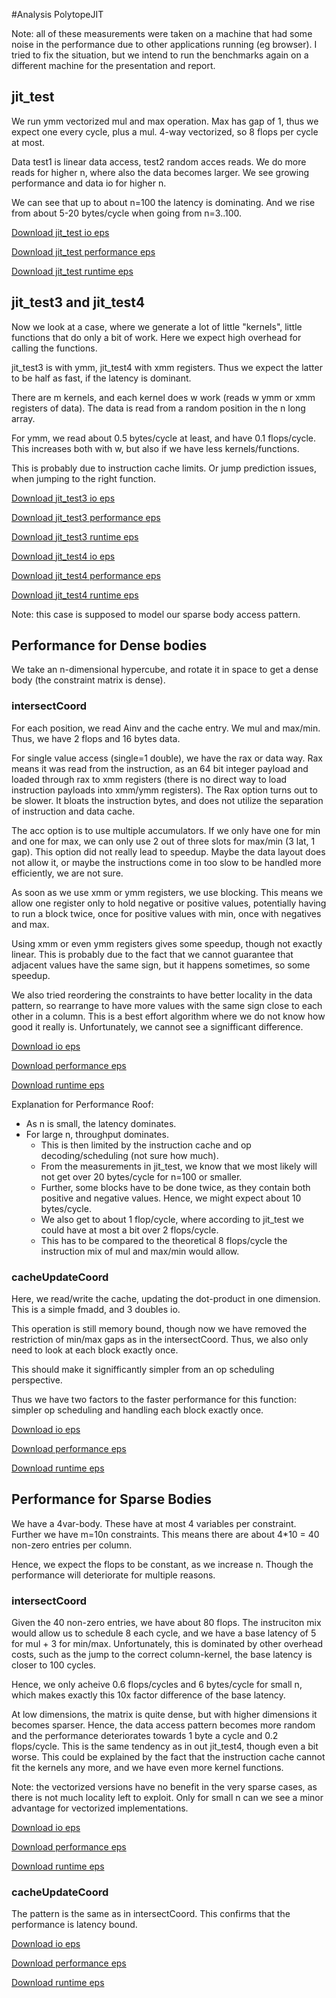 #Analysis PolytopeJIT

Note: all of these measurements were taken on a machine that had some noise in the performance due to other applications running (eg browser). I tried to fix the situation, but we intend to run the benchmarks again on a different machine for the presentation and report.

## jit_test

We run ymm vectorized mul and max operation.
Max has gap of 1, thus we expect one every cycle, plus a mul.
4-way vectorized, so 8 flops per cycle at most.

Data test1 is linear data access, test2 random acces reads.
We do more reads for higher n, where also the data becomes larger.
We see growing performance and data io for higher n.

We can see that up to about n=100 the latency is dominating.
And we rise from about 5-20 bytes/cycle when going from n=3..100.

[Download jit_test io eps](https://gitlab.inf.ethz.ch/COURSE-ASL2020/team014/-/raw/master/optimizations/analysis_polytopeJIT/jit_benchmark/01_linear_vs_random_low_range/jit_test_io_mean.eps?inline=false)

[Download jit_test performance eps](https://gitlab.inf.ethz.ch/COURSE-ASL2020/team014/-/raw/master/optimizations/analysis_polytopeJIT/jit_benchmark/01_linear_vs_random_low_range/jit_test_performance_mean.eps?inline=false)

[Download jit_test runtime eps](https://gitlab.inf.ethz.ch/COURSE-ASL2020/team014/-/raw/master/optimizations/analysis_polytopeJIT/jit_benchmark/01_linear_vs_random_low_range/jit_test_runtime_mean.eps?inline=false)

## jit_test3 and jit_test4

Now we look at a case, where we generate a lot of little "kernels", little functions that do only a bit of work.
Here we expect high overhead for calling the functions.

jit_test3 is with ymm, jit_test4 with xmm registers. Thus we expect the latter to be half as fast, if the latency is dominant.

There are m kernels, and each kernel does w work (reads w ymm or xmm registers of data). The data is read from a random position in the n long array.

For ymm, we read about 0.5 bytes/cycle at least, and have 0.1 flops/cycle.
This increases both with w, but also if we have less kernels/functions.

This is probably due to instruction cache limits. Or jump prediction issues, when jumping to the right function.

[Download jit_test3 io eps](https://gitlab.inf.ethz.ch/COURSE-ASL2020/team014/-/raw/master/optimizations/analysis_polytopeJIT/jit_benchmark/02_ymm_kernels/jit_test_3_io_mean.eps?inline=false)

[Download jit_test3 performance eps](https://gitlab.inf.ethz.ch/COURSE-ASL2020/team014/-/raw/master/optimizations/analysis_polytopeJIT/jit_benchmark/02_ymm_kernels/jit_test_3_performance_mean.eps?inline=false)

[Download jit_test3 runtime eps](https://gitlab.inf.ethz.ch/COURSE-ASL2020/team014/-/raw/master/optimizations/analysis_polytopeJIT/jit_benchmark/02_ymm_kernels/jit_test_3_runtime_mean.eps?inline=false)

[Download jit_test4 io eps](https://gitlab.inf.ethz.ch/COURSE-ASL2020/team014/-/raw/master/optimizations/analysis_polytopeJIT/jit_benchmark/02_ymm_kernels/jit_test_4_io_mean.eps?inline=false)

[Download jit_test4 performance eps](https://gitlab.inf.ethz.ch/COURSE-ASL2020/team014/-/raw/master/optimizations/analysis_polytopeJIT/jit_benchmark/02_ymm_kernels/jit_test_4_performance_mean.eps?inline=false)

[Download jit_test4 runtime eps](https://gitlab.inf.ethz.ch/COURSE-ASL2020/team014/-/raw/master/optimizations/analysis_polytopeJIT/jit_benchmark/02_ymm_kernels/jit_test_4_runtime_mean.eps?inline=false)

Note: this case is supposed to model our sparse body access pattern.

## Performance for Dense bodies

We take an n-dimensional hypercube, and rotate it in space to get a dense body (the constraint matrix is dense).

### intersectCoord

For each position, we read Ainv and the cache entry.
We mul and max/min. Thus, we have 2 flops and 16 bytes data.

For single value access (single=1 double), we have the rax or data way. Rax means it was read from the instruction, as an 64 bit integer payload and loaded through rax to xmm registers (there is no direct way to load instruction payloads into xmm/ymm registers). The Rax option turns out to be slower. It bloats the instruction bytes, and does not utilize the separation of instruction and data cache.

The acc option is to use multiple accumulators. If we only have one for min and one for max, we can only use 2 out of three slots for max/min (3 lat, 1 gap). This option did not really lead to speedup. Maybe the data layout does not allow it, or maybe the instructions come in too slow to be handled more efficiently, we are not sure.

As soon as we use xmm or ymm registers, we use blocking. This means we allow one register only to hold negative or positive values, potentially having to run a block twice, once for positive values with min, once with negatives and max.

Using xmm or even ymm registers gives some speedup, though not exactly linear. This is probably due to the fact that we cannot guarantee that adjacent values have the same sign, but it happens sometimes, so some speedup.

We also tried reordering the constraints to have better locality in the data pattern, so rearrange to have more values with the same sign close to each other in a column. This is a best effort algorithm where we do not know how good it really is. Unfortunately, we cannot see a signifficant difference.

[Download io eps](https://gitlab.inf.ethz.ch/COURSE-ASL2020/team014/-/raw/master/optimizations/analysis_polytopeJIT/dense_cubeRot/dense_polytopeJIT_intersect_io_mean.eps?inline=false)

[Download performance eps](https://gitlab.inf.ethz.ch/COURSE-ASL2020/team014/-/raw/master/optimizations/analysis_polytopeJIT/dense_cubeRot/dense_polytopeJIT_intersect_performance_mean.eps?inline=false)

[Download runtime eps](https://gitlab.inf.ethz.ch/COURSE-ASL2020/team014/-/raw/master/optimizations/analysis_polytopeJIT/dense_cubeRot/dense_polytopeJIT_intersect_runtime_mean.eps?inline=false)

Explanation for Performance Roof:

* As n is small, the latency dominates.
* For large n, throughput dominates.
  * This is then limited by the instruction cache and op decoding/scheduling (not sure how much).
  * From the measurements in jit_test, we know that we most likely will not get over 20 bytes/cycle for n=100 or smaller.   
  * Further, some blocks have to be done twice, as they contain both positive and negative values. Hence, we might expect about 10 bytes/cycle.
  * We also get to about 1 flop/cycle, where according to jit_test we could have at most a bit over 2 flops/cycle.
  * This has to be compared to the theoretical 8 flops/cycle the instruction mix of mul and max/min would allow.

### cacheUpdateCoord

Here, we read/write the cache, updating the dot-product in one dimension. This is a simple fmadd, and 3 doubles io.

This operation is still memory bound, though now we have removed the restriction of min/max gaps as in the intersectCoord. Thus, we also only need to look at each block exactly once.

This should make it signifficantly simpler from an op scheduling perspective.

Thus we have two factors to the faster performance for this function: simpler op scheduling and handling each block exactly once.

[Download io eps](https://gitlab.inf.ethz.ch/COURSE-ASL2020/team014/-/raw/master/optimizations/analysis_polytopeJIT/dense_cubeRot/dense_polytopeJIT_update_io_mean.eps?inline=false)

[Download performance eps](https://gitlab.inf.ethz.ch/COURSE-ASL2020/team014/-/raw/master/optimizations/analysis_polytopeJIT/dense_cubeRot/dense_polytopeJIT_update_performance_mean.eps?inline=false)

[Download runtime eps](https://gitlab.inf.ethz.ch/COURSE-ASL2020/team014/-/raw/master/optimizations/analysis_polytopeJIT/dense_cubeRot/dense_polytopeJIT_update_runtime_mean.eps?inline=false)

## Performance for Sparse Bodies

We have a 4var-body. These have at most 4 variables per constraint. Further we have m=10n constraints. This means there are about 4*10 = 40 non-zero entries per column.

Hence, we expect the flops to be constant, as we increase n. Though the performance will deteriorate for multiple reasons.

### intersectCoord

Given the 40 non-zero entries, we have about 80 flops.
The instruciton mix would allow us to schedule 8 each cycle, and we have a base latency of 5 for mul + 3 for min/max.
Unfortunately, this is dominated by other overhead costs, such as the jump to the correct column-kernel, the base latency is closer to 100 cycles.

Hence, we only acheive 0.6 flops/cycles and 6 bytes/cycle for small n, which makes exactly this 10x factor difference of the base latency.

At low dimensions, the matrix is quite dense, but with higher dimensions it becomes sparser. Hence, the data access pattern becomes more random and the performance deteriorates towards 1 byte a cycle and 0.2 flops/cycle. This is the same tendency as in out jit_test4, though even a bit worse. This could be explained by the fact that the instruction cache cannot fit the kernels any more, and we have even more kernel functions.

Note: the vectorized versions have no benefit in the very sparse cases, as there is not much locality left to exploit. Only for small n can we see a minor advantage for vectorized implementations.

[Download io eps](https://gitlab.inf.ethz.ch/COURSE-ASL2020/team014/-/raw/master/optimizations/analysis_polytopeJIT/sparse_4var/sparse_polytopeJIT_intersect_io_mean.eps?inline=false)

[Download performance eps](https://gitlab.inf.ethz.ch/COURSE-ASL2020/team014/-/raw/master/optimizations/analysis_polytopeJIT/sparse_4var/sparse_polytopeJIT_intersect_performance_mean.eps?inline=false)

[Download runtime eps](https://gitlab.inf.ethz.ch/COURSE-ASL2020/team014/-/raw/master/optimizations/analysis_polytopeJIT/sparse_4var/sparse_polytopeJIT_intersect_runtime_mean.eps?inline=false)

### cacheUpdateCoord

The pattern is the same as in intersectCoord. This confirms that the performance is latency bound.

[Download io eps](https://gitlab.inf.ethz.ch/COURSE-ASL2020/team014/-/raw/master/optimizations/analysis_polytopeJIT/sparse_4var/sparse_polytopeJIT_update_io_mean.eps?inline=false)

[Download performance eps](https://gitlab.inf.ethz.ch/COURSE-ASL2020/team014/-/raw/master/optimizations/analysis_polytopeJIT/sparse_4var/sparse_polytopeJIT_update_performance_mean.eps?inline=false)

[Download runtime eps](https://gitlab.inf.ethz.ch/COURSE-ASL2020/team014/-/raw/master/optimizations/analysis_polytopeJIT/sparse_4var/sparse_polytopeJIT_update_runtime_mean.eps?inline=false)
